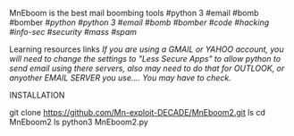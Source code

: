 MnEboom is the best mail boombing tools 
#python 3 #email #bomb #bomber
*#python* *#python 3* *#email* *#bomb* *#bomber* *#code* *#hacking* *#info-sec* *#security* *#mass* *#spam*



 Learning resources links
*If you are using a GMAIL or YAHOO account, you will need to change the settings to "Less Secure Apps" to allow python to send email using there servers, also may need to do that for OUTLOOK, or anyother EMAIL SERVER you use.... You may have to check.*






INSTALLATION 

git clone https://github.com/Mn-exploit-DECADE/MnEboom2.git
ls
cd MnEboom2
ls
python3 MnEboom2.py
